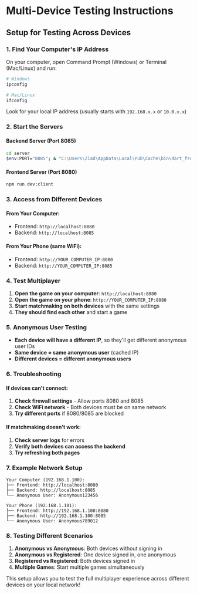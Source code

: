 # Multi-Device Testing Instructions

## Setup for Testing Across Devices

### 1. Find Your Computer's IP Address
On your computer, open Command Prompt (Windows) or Terminal (Mac/Linux) and run:
```bash
# Windows
ipconfig

# Mac/Linux
ifconfig
```

Look for your local IP address (usually starts with `192.168.x.x` or `10.0.x.x`)

### 2. Start the Servers

#### Backend Server (Port 8085)
```bash
cd server
$env:PORT="8085"; & "C:\Users\Ziad\AppData\Local\Pub\Cache\bin\dart_frog.bat" dev
```

#### Frontend Server (Port 8080)
```bash
npm run dev:client
```

### 3. Access from Different Devices

#### From Your Computer:
- Frontend: `http://localhost:8080`
- Backend: `http://localhost:8085`

#### From Your Phone (same WiFi):
- Frontend: `http://YOUR_COMPUTER_IP:8080`
- Backend: `http://YOUR_COMPUTER_IP:8085`

### 4. Test Multiplayer

1. **Open the game on your computer**: `http://localhost:8080`
2. **Open the game on your phone**: `http://YOUR_COMPUTER_IP:8080`
3. **Start matchmaking on both devices** with the same settings
4. **They should find each other** and start a game

### 5. Anonymous User Testing

- **Each device will have a different IP**, so they'll get different anonymous user IDs
- **Same device = same anonymous user** (cached IP)
- **Different devices = different anonymous users**

### 6. Troubleshooting

#### If devices can't connect:
1. **Check firewall settings** - Allow ports 8080 and 8085
2. **Check WiFi network** - Both devices must be on same network
3. **Try different ports** if 8080/8085 are blocked

#### If matchmaking doesn't work:
1. **Check server logs** for errors
2. **Verify both devices can access the backend**
3. **Try refreshing both pages**

### 7. Example Network Setup

```
Your Computer (192.168.1.100):
├── Frontend: http://localhost:8080
├── Backend: http://localhost:8085
└── Anonymous User: Anonymous123456

Your Phone (192.168.1.101):
├── Frontend: http://192.168.1.100:8080
├── Backend: http://192.168.1.100:8085
└── Anonymous User: Anonymous789012
```

### 8. Testing Different Scenarios

1. **Anonymous vs Anonymous**: Both devices without signing in
2. **Anonymous vs Registered**: One device signed in, one anonymous
3. **Registered vs Registered**: Both devices signed in
4. **Multiple Games**: Start multiple games simultaneously

This setup allows you to test the full multiplayer experience across different devices on your local network! 